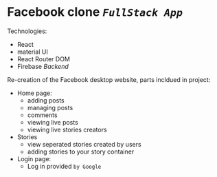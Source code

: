 # Facebook clone *`FullStack App`*
Technologies:
  - React
  - material UI
  - React Router DOM
  - Firebase *Backend*

 Re-creation of the Facebook desktop website,
 parts incldued in project:
  * Home page:
    * adding posts
    * managing posts
    * comments
    * viewing live posts
    * viewing live stories creators
  * Stories 
    * view seperated stories created by users
    * adding stories to your story container
  * Login page:
    * Log in provided `by Google`
